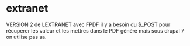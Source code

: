 # extranet
VERSION 2 de LEXTRANET avec FPDF il y a besoin du $_POST pour récuperer les valeur et les mettres
dans le PDF généré mais sous drupal 7 on utilise pas sa.
